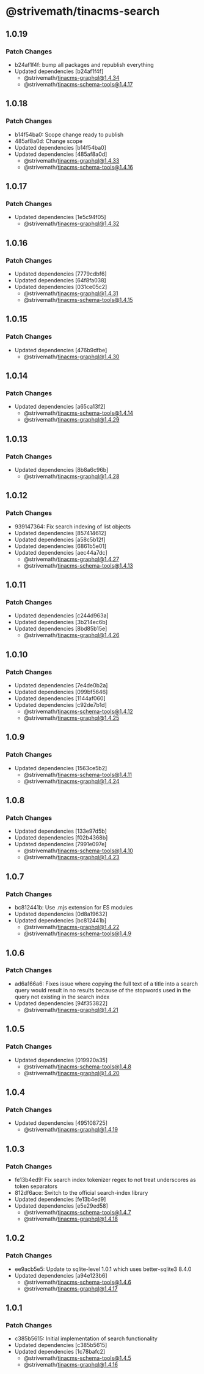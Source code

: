 # @strivemath/tinacms-search

## 1.0.19

### Patch Changes

- b24af1f4f: bump all packages and republish everything
- Updated dependencies [b24af1f4f]
  - @strivemath/tinacms-graphql@1.4.34
  - @strivemath/tinacms-schema-tools@1.4.17

## 1.0.18

### Patch Changes

- b14f54ba0: Scope change ready to publish
- 485af8a0d: Change scope
- Updated dependencies [b14f54ba0]
- Updated dependencies [485af8a0d]
  - @strivemath/tinacms-graphql@1.4.33
  - @strivemath/tinacms-schema-tools@1.4.16

## 1.0.17

### Patch Changes

- Updated dependencies [1e5c94f05]
  - @strivemath/tinacms-graphql@1.4.32

## 1.0.16

### Patch Changes

- Updated dependencies [7779cdbf6]
- Updated dependencies [64f8fa038]
- Updated dependencies [031ce05c2]
  - @strivemath/tinacms-graphql@1.4.31
  - @strivemath/tinacms-schema-tools@1.4.15

## 1.0.15

### Patch Changes

- Updated dependencies [476b9dfbe]
  - @strivemath/tinacms-graphql@1.4.30

## 1.0.14

### Patch Changes

- Updated dependencies [a65ca13f2]
  - @strivemath/tinacms-schema-tools@1.4.14
  - @strivemath/tinacms-graphql@1.4.29

## 1.0.13

### Patch Changes

- Updated dependencies [8b8a6c96b]
  - @strivemath/tinacms-graphql@1.4.28

## 1.0.12

### Patch Changes

- 939147364: Fix search indexing of list objects
- Updated dependencies [857414612]
- Updated dependencies [a58c5b12f]
- Updated dependencies [6861b5e01]
- Updated dependencies [aec44a7dc]
  - @strivemath/tinacms-graphql@1.4.27
  - @strivemath/tinacms-schema-tools@1.4.13

## 1.0.11

### Patch Changes

- Updated dependencies [c244d963a]
- Updated dependencies [3b214ec6b]
- Updated dependencies [8bd85b15e]
  - @strivemath/tinacms-graphql@1.4.26

## 1.0.10

### Patch Changes

- Updated dependencies [7e4de0b2a]
- Updated dependencies [099bf5646]
- Updated dependencies [1144af060]
- Updated dependencies [c92de7b1d]
  - @strivemath/tinacms-schema-tools@1.4.12
  - @strivemath/tinacms-graphql@1.4.25

## 1.0.9

### Patch Changes

- Updated dependencies [1563ce5b2]
  - @strivemath/tinacms-schema-tools@1.4.11
  - @strivemath/tinacms-graphql@1.4.24

## 1.0.8

### Patch Changes

- Updated dependencies [133e97d5b]
- Updated dependencies [f02b4368b]
- Updated dependencies [7991e097e]
  - @strivemath/tinacms-schema-tools@1.4.10
  - @strivemath/tinacms-graphql@1.4.23

## 1.0.7

### Patch Changes

- bc812441b: Use .mjs extension for ES modules
- Updated dependencies [0d8a19632]
- Updated dependencies [bc812441b]
  - @strivemath/tinacms-graphql@1.4.22
  - @strivemath/tinacms-schema-tools@1.4.9

## 1.0.6

### Patch Changes

- ad6a166a6: Fixes issue where copying the full text of a title into a search query would result in no results because of the stopwords used in the query not existing in the search index
- Updated dependencies [94f353822]
  - @strivemath/tinacms-graphql@1.4.21

## 1.0.5

### Patch Changes

- Updated dependencies [019920a35]
  - @strivemath/tinacms-schema-tools@1.4.8
  - @strivemath/tinacms-graphql@1.4.20

## 1.0.4

### Patch Changes

- Updated dependencies [495108725]
  - @strivemath/tinacms-graphql@1.4.19

## 1.0.3

### Patch Changes

- fe13b4ed9: Fix search index tokenizer regex to not treat underscores as token separators
- 812df6ace: Switch to the official search-index library
- Updated dependencies [fe13b4ed9]
- Updated dependencies [e5e29ed58]
  - @strivemath/tinacms-schema-tools@1.4.7
  - @strivemath/tinacms-graphql@1.4.18

## 1.0.2

### Patch Changes

- ee9acb5e5: Update to sqlite-level 1.0.1 which uses better-sqlite3 8.4.0
- Updated dependencies [a94e123b6]
  - @strivemath/tinacms-schema-tools@1.4.6
  - @strivemath/tinacms-graphql@1.4.17

## 1.0.1

### Patch Changes

- c385b5615: Initial implementation of search functionality
- Updated dependencies [c385b5615]
- Updated dependencies [1c78bafc2]
  - @strivemath/tinacms-schema-tools@1.4.5
  - @strivemath/tinacms-graphql@1.4.16
